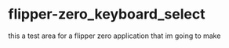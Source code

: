# flipper-zero_keyboard_select
this a test area for a flipper zero application that im going to make 
